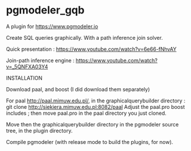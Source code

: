 # pgmodeler_gqb

A plugin for https://www.pgmodeler.io

Create SQL queries graphically.
With a path inference join solver.

Quick presentation : https://www.youtube.com/watch?v=6e66-fNhvAY

Join-path inference engine : https://www.youtube.com/watch?v=_5QNFXA03Y4


INSTALLATION

Download paal, and boost (I did download them separately)

For paal http://paal.mimuw.edu.pl/, in the graphicalquerybuilder directory :
git clone http://siekiera.mimuw.edu.pl:8082/paal
Adjust the paal.pro boost includes ;
then move paal.pro in the paal directory you just cloned.

Move then the graphicalquerybuilder directory in the pgmodeler source tree, in the plugin directory.

Compile pgmodeler (with release mode to build the plugins, for now).

